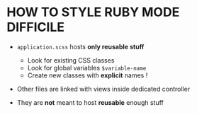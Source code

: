 # HOW TO STYLE RUBY MODE DIFFICILE

* `application.scss` hosts **only reusable stuff**
  * Look for existing CSS classes
  * Look for global variables `$variable-name`
  * Create new classes with **explicit** names !

* Other files are linked with views inside dedicated controller
* They are **not** meant to host **reusable** enough stuff
